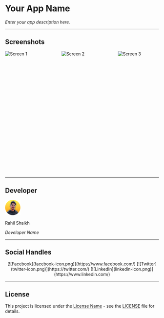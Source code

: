 # Your App Name

*Enter your app description here.*

---

## Screenshots

<div style="display: flex; flex-direction: row;">
    <img src="images/Screen1.png" alt="Screen 1" width="185" height="400">
    <img src="images/Screen2.png" alt="Screen 2" width="185" height="400">
    <img src="images/Screen3.png" alt="Screen 3" width="185" height="400">
</div>

---

## Developer

<div class="developer-info">
    <!-- Add Font Awesome icons for the developer -->
    <img src="ReadMeFileData/profile-icon.png" alt="Developer Image" width= 50px height= 50px border-radius= 50% margin-right= 10px>
    <p>Rahil Shaikh</p>
</div>

*Developer Name*

---

## Social Handles

<p align="center">
  [![Facebook](facebook-icon.png)](https://www.facebook.com/)
  [![Twitter](twitter-icon.png)](https://twitter.com/)
  [![LinkedIn](linkedin-icon.png)](https://www.linkedin.com/)
</p>

---

## License

This project is licensed under the [License Name](LICENSE) - see the [LICENSE](LICENSE) file for details.
